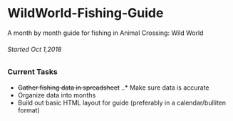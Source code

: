 # WildWorld-Fishing-Guide
A month by month guide for fishing in Animal Crossing: Wild World

###### Started Oct 1,2018

### Current Tasks

* ~~Gather fishing data in spreadsheet~~
..* Make sure data is accurate
* Organize data into months
* Build out basic HTML layout for guide (preferably in a calendar/bulliten format)
